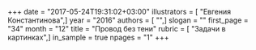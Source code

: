 +++
date = "2017-05-24T19:31:02+03:00"
illustrators = [ "Евгения Константинова",]
year = "2016"
authors = [ "",]
slogan = ""
first_page = "34"
month = "12"
title = "Провод без тени"
rubric = [ "Задачи в картинках",]
in_sample = true
npages = "1"
+++
